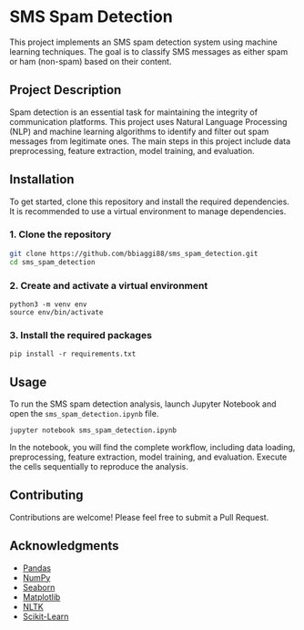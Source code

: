 # SMS Spam Detection

This project implements an SMS spam detection system using machine learning techniques. The goal is to classify SMS messages as either spam or ham (non-spam) based on their content.

## Project Description

Spam detection is an essential task for maintaining the integrity of communication platforms. This project uses Natural Language Processing (NLP) and machine learning algorithms to identify and filter out spam messages from legitimate ones. The main steps in this project include data preprocessing, feature extraction, model training, and evaluation.

## Installation

To get started, clone this repository and install the required dependencies. It is recommended to use a virtual environment to manage dependencies.

### 1. Clone the repository

```sh
git clone https://github.com/bbiaggi88/sms_spam_detection.git
cd sms_spam_detection
```

### 2. Create and activate a virtual environment

 ```
python3 -m venv env
source env/bin/activate
```

### 3. Install the required packages

 ```
pip install -r requirements.txt
```

## Usage

To run the SMS spam detection analysis, launch Jupyter Notebook and open the `sms_spam_detection.ipynb` file.

```
jupyter notebook sms_spam_detection.ipynb
```

In the notebook, you will find the complete workflow, including data loading, preprocessing, feature extraction, model training, and evaluation. Execute the cells sequentially to reproduce the analysis.

## Contributing

Contributions are welcome! Please feel free to submit a Pull Request.

## Acknowledgments

- [Pandas](https://pandas.pydata.org/)
- [NumPy](https://numpy.org/)
- [Seaborn](https://seaborn.pydata.org/index.html)
- [Matplotlib](https://matplotlib.org/stable/)
- [NLTK](https://www.nltk.org/#)
- [Scikit-Learn](https://scikit-learn.org/stable/#)
